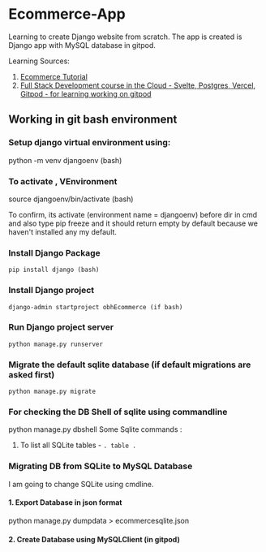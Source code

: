 # Ecommerce-App
Learning to create Django website from scratch. The app is created is Django app with MySQL database in gitpod.

Learning Sources: 
1. [Ecommerce Tutorial](https://www.youtube.com/watch?v=YZvRrldjf1Y&list=RDCMUC8butISFwT-Wl7EV0hUK0BQ&start_radio=1&ab_channel=freeCodeCamp.org)
2. [Full Stack Development course in the Cloud - Svelte, Postgres, Vercel, Gitpod - for learning working on gitpod](https://www.youtube.com/watch?v=OUzaUJ3gEug&t=10s&ab_channel=freeCodeCamp.org)


## Working in git bash environment
### Setup django virtual environment using:

python -m venv djangoenv (bash)

### To activate , VEnvironment 

source djangoenv/bin/activate (bash)

To confirm, its activate (environment name = djangoenv) before dir in cmd and also type pip freeze and it should return empty by default because we haven't installed any my default.

### Install Django Package
``` pip install django (bash) ```

### Install Django project
``` django-admin startproject obhEcommerce (if bash) ```

### Run Django project server
``` python manage.py runserver ```

### Migrate the default sqlite database (if default migrations are asked first)
``` python manage.py migrate ```

### For checking the DB Shell of sqlite using commandline
python manage.py dbshell 
Some Sqlite commands : 
 1. To list all SQLite tables  - ```. table . ```
 
 ### Migrating DB from SQLite to MySQL Database 
 I am going to change SQLite using cmdline.
 

 #### 1. Export Database in json format
 python manage.py dumpdata > ecommercesqlite.json

 #### 2. Create Database using MySQLClient (in gitpod)
